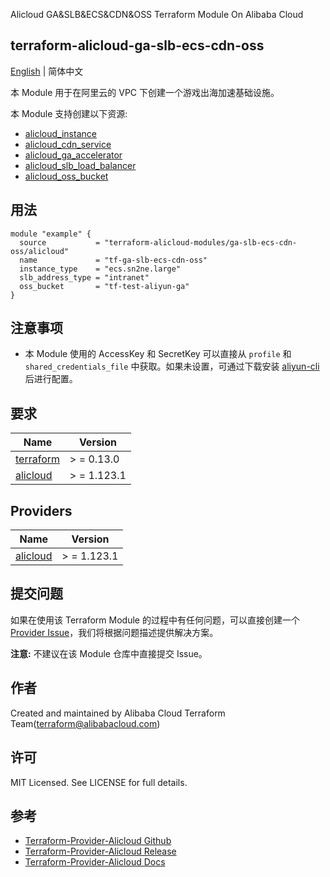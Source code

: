 Alicloud GA&SLB&ECS&CDN&OSS Terraform Module On Alibaba Cloud

terraform-alicloud-ga-slb-ecs-cdn-oss
---

[English](README.md) | 简体中文

本 Module 用于在阿里云的 VPC 下创建一个游戏出海加速基础设施。

本 Module 支持创建以下资源:

* [alicloud_instance](https://registry.terraform.io/providers/aliyun/alicloud/latest/docs/resources/instance)
* [alicloud_cdn_service](https://registry.terraform.io/providers/aliyun/alicloud/latest/docs/data-sources/cdn_service)
* [alicloud_ga_accelerator](https://registry.terraform.io/providers/aliyun/alicloud/latest/docs/resources/ga_accelerator)
* [alicloud_slb_load_balancer](https://registry.terraform.io/providers/aliyun/alicloud/latest/docs/resources/slb_load_balancer)
* [alicloud_oss_bucket](https://registry.terraform.io/providers/aliyun/alicloud/latest/docs/resources/oss_bucket)

## 用法

```hcl
module "example" {
  source           = "terraform-alicloud-modules/ga-slb-ecs-cdn-oss/alicloud"
  name             = "tf-ga-slb-ecs-cdn-oss"
  instance_type    = "ecs.sn2ne.large"
  slb_address_type = "intranet"
  oss_bucket       = "tf-test-aliyun-ga"
}
```

## 注意事项

* 本 Module 使用的 AccessKey 和 SecretKey 可以直接从 `profile` 和 `shared_credentials_file`
  中获取。如果未设置，可通过下载安装 [aliyun-cli](https://github.com/aliyun/aliyun-cli#installation) 后进行配置。

## 要求

| Name | Version |
|------|---------|
| <a name="requirement_terraform"></a> [terraform](#requirement\_terraform) | > = 0.13.0 |
| <a name="requirement_alicloud"></a> [alicloud](#requirement\_alicloud) | > = 1.123.1 |

## Providers

| Name | Version |
|------|---------|
| <a name="provider_alicloud"></a> [alicloud](#provider\_alicloud) | > = 1.123.1 |

## 提交问题

如果在使用该 Terraform Module
的过程中有任何问题，可以直接创建一个 [Provider Issue](https://github.com/aliyun/terraform-provider-alicloud/issues/new)，我们将根据问题描述提供解决方案。

**注意:** 不建议在该 Module 仓库中直接提交 Issue。

## 作者

Created and maintained by Alibaba Cloud Terraform Team(terraform@alibabacloud.com)

## 许可

MIT Licensed. See LICENSE for full details.

## 参考

* [Terraform-Provider-Alicloud Github](https://github.com/aliyun/terraform-provider-alicloud)
* [Terraform-Provider-Alicloud Release](https://releases.hashicorp.com/terraform-provider-alicloud/)
* [Terraform-Provider-Alicloud Docs](https://registry.terraform.io/providers/aliyun/alicloud/latest/docs)
